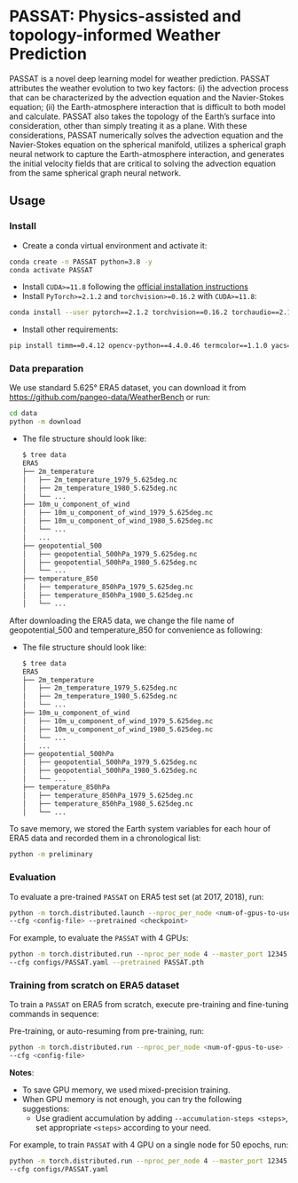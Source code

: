 # PASSAT: Physics-assisted and topology-informed Weather Prediction
PASSAT is a novel deep learning model for weather prediction. PASSAT attributes the weather evolution to two key factors: (i) the advection process that can be characterized by the advection equation and the
Navier-Stokes equation; (ii) the Earth-atmosphere interaction that is difficult to both model and calculate. PASSAT also takes the topology of the Earth’s surface into consideration, other than simply treating it as a plane. With these considerations, PASSAT numerically solves the advection equation and the Navier-Stokes equation on the spherical manifold, utilizes a spherical graph neural network to capture the Earth-atmosphere interaction, and generates the initial velocity fields that are critical to solving the advection equation from the same spherical graph neural network.

## Usage

### Install

- Create a conda virtual environment and activate it:

```bash
conda create -n PASSAT python=3.8 -y
conda activate PASSAT
```

- Install `CUDA>=11.8` following
  the [official installation instructions](https://docs.nvidia.com/cuda/cuda-installation-guide-linux/index.html)
- Install `PyTorch>=2.1.2` and `torchvision>=0.16.2` with `CUDA>=11.8`:

```bash
conda install --user pytorch==2.1.2 torchvision==0.16.2 torchaudio==2.1.2 pytorch-cuda=11.8 -c pytorch -c nvidia
```

- Install other requirements:

```bash
pip install timm==0.4.12 opencv-python==4.4.0.46 termcolor==1.1.0 yacs==0.1.8 pyyaml scipy xarray netcdf4
```

### Data preparation

We use standard 5.625° ERA5 dataset, you can download it from https://github.com/pangeo-data/WeatherBench or run:

```bash
cd data
python -m download
```

- The file structure should look like:
  ```bash
  $ tree data
  ERA5
  ├── 2m_temperature
  │   ├── 2m_temperature_1979_5.625deg.nc
  │   ├── 2m_temperature_1980_5.625deg.nc
  │   └── ...
  ├── 10m_u_component_of_wind
  │   ├── 10m_u_component_of_wind_1979_5.625deg.nc
  │   ├── 10m_u_component_of_wind_1980_5.625deg.nc
  │   └── ...
  │   ...
  ├── geopotential_500
  │   ├── geopotential_500hPa_1979_5.625deg.nc
  │   ├── geopotential_500hPa_1980_5.625deg.nc
  │   └── ...
  ├── temperature_850
  │   ├── temperature_850hPa_1979_5.625deg.nc
  │   ├── temperature_850hPa_1980_5.625deg.nc
  │   └── ...
    ```

After downloading the ERA5 data, we change the file name of geopotential_500 and temperature_850 for convenience as following:

- The file structure should look like:
  ```bash
  $ tree data
  ERA5
  ├── 2m_temperature
  │   ├── 2m_temperature_1979_5.625deg.nc
  │   ├── 2m_temperature_1980_5.625deg.nc
  │   └── ...
  ├── 10m_u_component_of_wind
  │   ├── 10m_u_component_of_wind_1979_5.625deg.nc
  │   ├── 10m_u_component_of_wind_1980_5.625deg.nc
  │   └── ...
  │   ...
  ├── geopotential_500hPa
  │   ├── geopotential_500hPa_1979_5.625deg.nc
  │   ├── geopotential_500hPa_1980_5.625deg.nc
  │   └── ...
  ├── temperature_850hPa
  │   ├── temperature_850hPa_1979_5.625deg.nc
  │   ├── temperature_850hPa_1980_5.625deg.nc
  │   └── ...
    ```

To save memory, we stored the Earth system variables for each hour of ERA5 data and recorded them in a chronological list: 

```bash
python -m preliminary
```

### Evaluation

To evaluate a pre-trained `PASSAT` on ERA5 test set (at 2017, 2018), run:

```bash
python -m torch.distributed.launch --nproc_per_node <num-of-gpus-to-use> --master_port 12345 main.py --eval \
--cfg <config-file> --pretrained <checkpoint> 
```

For example, to evaluate the `PASSAT` with 4 GPUs:

```bash
python -m torch.distributed.run --nproc_per_node 4 --master_port 12345 main.py --eval  \
--cfg configs/PASSAT.yaml --pretrained PASSAT.pth
```

### Training from scratch on ERA5 dataset

To train a `PASSAT` on ERA5 from scratch, execute pre-training and fine-tuning commands in sequence:

Pre-training, or auto-resuming from pre-training, run:
```bash
python -m torch.distributed.run --nproc_per_node <num-of-gpus-to-use> --master_port 12345 main.py \
--cfg <config-file>
```

**Notes**:
- To save GPU memory, we used mixed-precision training. 
- When GPU memory is not enough, you can try the following suggestions:
    - Use gradient accumulation by adding `--accumulation-steps <steps>`, set appropriate `<steps>` according to your need.

For example, to train `PASSAT` with 4 GPU on a single node for 50 epochs, run:

```bash
python -m torch.distributed.run --nproc_per_node 4 --master_port 12345 main.py \
--cfg configs/PASSAT.yaml
```
